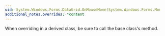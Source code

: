 ```yaml
---
uid: System.Windows.Forms.DataGrid.OnMouseMove(System.Windows.Forms.MouseEventArgs)
additional_notes.overrides: *content
---
```


<p>When overriding <xref href="System.Windows.Forms.DataGrid.OnMouseMove(System.Windows.Forms.MouseEventArgs)"></xref> in a derived class, be sure to call the base class's <xref href="System.Windows.Forms.DataGrid.OnMouseMove(System.Windows.Forms.MouseEventArgs)"></xref> method.</p>


